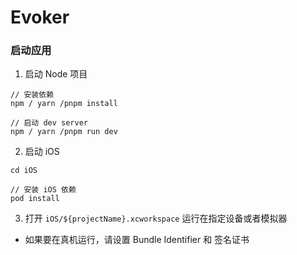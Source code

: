 # Evoker

### 启动应用

1. 启动 Node 项目
```
// 安装依赖
npm / yarn /pnpm install

// 启动 dev server
npm / yarn /pnpm run dev
```

2. 启动 iOS
```
cd iOS

// 安装 iOS 依赖
pod install
```

3. 打开 `iOS/${projectName}.xcworkspace` 运行在指定设备或者模拟器

* 如果要在真机运行，请设置 Bundle Identifier 和 签名证书